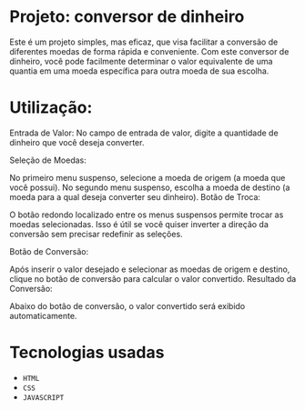 # Projeto: conversor de dinheiro

Este é um projeto simples, mas eficaz, que visa facilitar a conversão de diferentes moedas de forma rápida e conveniente. Com este conversor de dinheiro, você pode facilmente determinar o valor equivalente de uma quantia em uma moeda específica para outra moeda de sua escolha.

# Utilização:

Entrada de Valor: No campo de entrada de valor, digite a quantidade de dinheiro que você deseja converter.

Seleção de Moedas:

No primeiro menu suspenso, selecione a moeda de origem (a moeda que você possui).
No segundo menu suspenso, escolha a moeda de destino (a moeda para a qual deseja converter seu dinheiro).
Botão de Troca:

O botão redondo localizado entre os menus suspensos permite trocar as moedas selecionadas. Isso é útil se você quiser inverter a direção da conversão sem precisar redefinir as seleções.

Botão de Conversão:

Após inserir o valor desejado e selecionar as moedas de origem e destino, clique no botão de conversão para calcular o valor convertido.
Resultado da Conversão:

Abaixo do botão de conversão, o valor convertido será exibido automaticamente.

# Tecnologias usadas

- ``HTML``
- ``CSS``
- ``JAVASCRIPT``
